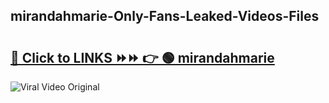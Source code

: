 
 ## mirandahmarie-Only-Fans-Leaked-Videos-Files

# <h2><a href="https://mediaupload.pro?mirandahmarie">🔗 Click to LINKS ⏩⏩ 👉 🟢 mirandahmarie </a></h2>

<a href="https://mediaupload.pro?mirandahmarie" rel="nofollow" data-target="animated-image.originalLink"><img src="https://i.ibb.co.com/xMMVF88/686577567.gif" alt="Viral Video Original" style="max-width: 100%; display: inline-block;" data-target="animated-image.originalImage"></a>